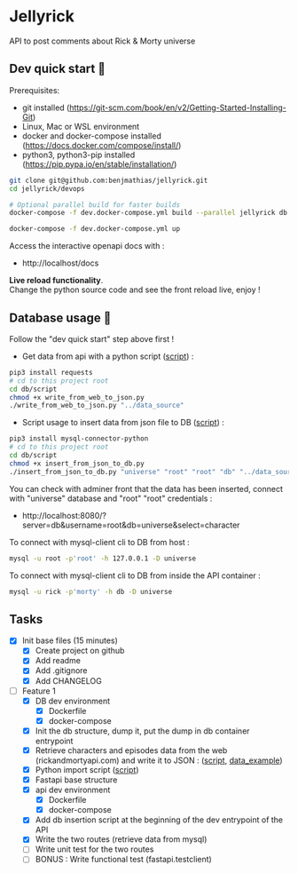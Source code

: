 # Jellyrick

API to post comments about Rick & Morty universe

## Dev quick start 🚀

Prerequisites:

- git installed (https://git-scm.com/book/en/v2/Getting-Started-Installing-Git)
- Linux, Mac or WSL environment
- docker and docker-compose installed (https://docs.docker.com/compose/install/)
- python3, python3-pip installed (https://pip.pypa.io/en/stable/installation/)

```bash
git clone git@github.com:benjmathias/jellyrick.git
cd jellyrick/devops

# Optional parallel build for faster builds
docker-compose -f dev.docker-compose.yml build --parallel jellyrick db

docker-compose -f dev.docker-compose.yml up
```

Access the interactive openapi docs with : 
- http://localhost/docs

**Live reload functionality**.  
Change the python source code and see the front reload live, enjoy !

## Database usage 📙

Follow the "dev quick start" step above first !

- Get data from api with a python script ([script](./db/script/write_from_web_to_json.py)) :

```bash
pip3 install requests
# cd to this project root
cd db/script
chmod +x write_from_web_to_json.py
./write_from_web_to_json.py "../data_source"
```

- Script usage to insert data from json file to DB ([script](./db/script/insert_from_json_to_db.py)) :

```bash
pip3 install mysql-connector-python
# cd to this project root
cd db/script
chmod +x insert_from_json_to_db.py
./insert_from_json_to_db.py "universe" "root" "root" "db" "../data_source"
```

You can check with adminer front that the data has been inserted, connect with "universe" database and "root" "root"
credentials :

- http://localhost:8080/?server=db&username=root&db=universe&select=character

To connect with mysql-client cli to DB from host :

```bash
mysql -u root -p'root' -h 127.0.0.1 -D universe
```

To connect with mysql-client cli to DB from inside the API container :

```bash
mysql -u rick -p'morty' -h db -D universe
```

## Tasks

- [x]  Init base files (15 minutes)
    - [x]  Create project on github
    - [x]  Add readme
    - [x]  Add .gitignore
    - [x]  Add CHANGELOG
- [ ]  Feature 1
    - [x]  DB dev environment
        - [x]  Dockerfile
        - [x]  docker-compose
    - [x]  Init the db structure, dump it, put the dump in db container entrypoint
    - [x]  Retrieve characters and episodes data from the web (rickandmortyapi.com) and write it to
      JSON : ([script](./db/script/write_from_web_to_json.py), [data_example](./db/data_source/rick_data_episode.json))
    - [x]  Python import script ([script](./db/script/insert_from_json_to_db.py))
    - [x]  Fastapi base structure
    - [x]  api dev environment
        - [x]  Dockerfile
        - [x]  docker-compose
    - [x]  Add db insertion script at the beginning of the dev entrypoint of the API
    - [x]  Write the two routes (retrieve data from mysql)
    - [ ]  Write unit test for the two routes
    - [ ]  BONUS : Write functional test (fastapi.testclient)